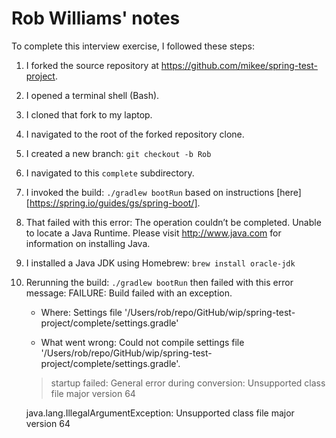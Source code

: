 # Rob Williams' notes
To complete this interview exercise,
I followed these steps:
1. I forked the source repository at https://github.com/mikee/spring-test-project.
1. I opened a terminal shell (Bash).
1. I cloned that fork to my laptop.
1. I navigated to the root of the forked repository clone.
1. I created a new branch:  `git checkout -b Rob`
1. I navigated to this `complete` subdirectory.
1. I invoked the build:  `./gradlew bootRun`
   based on instructions [here][https://spring.io/guides/gs/spring-boot/].
1. That failed with this error:
    The operation couldn’t be completed. Unable to locate a Java Runtime.
    Please visit http://www.java.com for information on installing Java.
1. I installed a Java JDK using Homebrew:  `brew install oracle-jdk`
1. Rerunning the build:  `./gradlew bootRun`
   then failed with this error message:
    FAILURE: Build failed with an exception.

    * Where:
    Settings file '/Users/rob/repo/GitHub/wip/spring-test-project/complete/settings.gradle'

    * What went wrong:
    Could not compile settings file '/Users/rob/repo/GitHub/wip/spring-test-project/complete/settings.gradle'.
    > startup failed:
      General error during conversion: Unsupported class file major version 64

      java.lang.IllegalArgumentException: Unsupported class file major version 64

